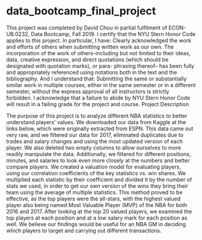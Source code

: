 # data_bootcamp_final_project
This project was completed by David Chou in partial fulfilment of ECON-UB.0232, Data Bootcamp, Fall 2019. I certify that the NYU Stern Honor Code applies to this project. In particular, I have:
Clearly acknowledged the work and efforts of others when submitting written work as our own. The incorporation of the work of others–including but not limited to their ideas, data, creative expression, and direct quotations (which should be designated with quotation marks), or para- phrasing thereof– has been fully and appropriately referenced using notations both in the text and the bibliography.
And I understand that:
Submitting the same or substantially similar work in multiple courses, either in the same semester or in a different semester, without the express approval of all instructors is strictly forbidden.
I acknowledge that a failure to abide by NYU Stern Honor Code will result in a failing grade for the project and course.
Project Description

  The purpose of this project is to analyze different NBA statistics to better understand players' values. We downloaded our data from Kaggle at the links below, which were originally extracted from ESPN. This data came out very raw, and we filtered our data for 2017, eliminated duplicates due to trades and salary changes and using the most updated version of each player. We also deleted two empty columns to allow ourselves to more readily manipulate the data. Additionally, we filtered for different positions, minutes, and salaries to look even more closely at the numbers and better compare players. We created a valuation model for evaluating players, using our correlation coefficients of the key statistics vs. win shares. We multiplied each statistic by their coefficient and divided it by the number of stats we used, in order to get our own version of the wins they bring their team using the average of multiple statistics. This method proved to be effective, as the top players were the all-stars, with the highest valued player also being named Most Valuable Player (MVP) of the NBA for both 2016 and 2017. After looking at the top 20 valued players, we examined the top players at each position and at a low salary mark for each position as well. We believe our findings would be useful for an NBA GM in deciding which players to target and carrying out different transactions.
